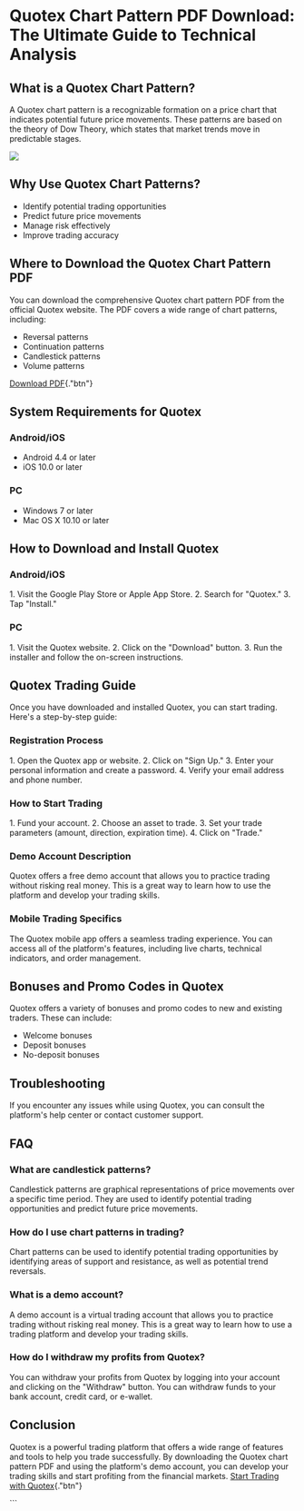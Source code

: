 # Quotex Chart Pattern PDF Download: The Ultimate Guide to Technical Analysis

## What is a Quotex Chart Pattern?

A Quotex chart pattern is a recognizable formation on a price chart that
indicates potential future price movements. These patterns are based on
the theory of Dow Theory, which states that market trends move in
predictable stages.

[![](https://static.quotex.io/files/4_en/300_250.jpg)](https://traff.sbs/brokerqxlid)

## Why Use Quotex Chart Patterns?

-   Identify potential trading opportunities
-   Predict future price movements
-   Manage risk effectively
-   Improve trading accuracy

## Where to Download the Quotex Chart Pattern PDF

You can download the comprehensive Quotex chart pattern PDF from the
official Quotex website. The PDF covers a wide range of chart patterns,
including:

-   Reversal patterns
-   Continuation patterns
-   Candlestick patterns
-   Volume patterns

[Download PDF](\%22https://traff.sbs/brokerqxlid\%22){."btn"}

## System Requirements for Quotex

### Android/iOS

-   Android 4.4 or later
-   iOS 10.0 or later

### PC

-   Windows 7 or later
-   Mac OS X 10.10 or later

## How to Download and Install Quotex

### Android/iOS

1\. Visit the Google Play Store or Apple App Store. 2. Search for
"Quotex." 3. Tap "Install."

### PC

1\. Visit the Quotex website. 2. Click on the "Download" button.
3. Run the installer and follow the on-screen instructions.

## Quotex Trading Guide

Once you have downloaded and installed Quotex, you can start trading.
Here\'s a step-by-step guide:

### Registration Process

1\. Open the Quotex app or website. 2. Click on "Sign Up." 3.
Enter your personal information and create a password. 4. Verify your
email address and phone number.

### How to Start Trading

1\. Fund your account. 2. Choose an asset to trade. 3. Set your trade
parameters (amount, direction, expiration time). 4. Click on
"Trade."

### Demo Account Description

Quotex offers a free demo account that allows you to practice trading
without risking real money. This is a great way to learn how to use the
platform and develop your trading skills.

### Mobile Trading Specifics

The Quotex mobile app offers a seamless trading experience. You can
access all of the platform\'s features, including live charts, technical
indicators, and order management.

## Bonuses and Promo Codes in Quotex

Quotex offers a variety of bonuses and promo codes to new and existing
traders. These can include:

-   Welcome bonuses
-   Deposit bonuses
-   No-deposit bonuses

## Troubleshooting

If you encounter any issues while using Quotex, you can consult the
platform\'s help center or contact customer support.

## FAQ

### What are candlestick patterns?

Candlestick patterns are graphical representations of price movements
over a specific time period. They are used to identify potential trading
opportunities and predict future price movements.

### How do I use chart patterns in trading?

Chart patterns can be used to identify potential trading opportunities
by identifying areas of support and resistance, as well as potential
trend reversals.

### What is a demo account?

A demo account is a virtual trading account that allows you to practice
trading without risking real money. This is a great way to learn how to
use a trading platform and develop your trading skills.

### How do I withdraw my profits from Quotex?

You can withdraw your profits from Quotex by logging into your account
and clicking on the "Withdraw" button. You can withdraw funds to
your bank account, credit card, or e-wallet.

## Conclusion

Quotex is a powerful trading platform that offers a wide range of
features and tools to help you trade successfully. By downloading the
Quotex chart pattern PDF and using the platform\'s demo account, you can
develop your trading skills and start profiting from the financial
markets. [Start Trading with
Quotex](\%22https://traff.sbs/brokerqxlid\%22){."btn"}

\`\`\`

